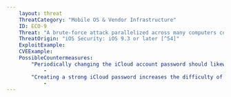 ```yaml
---
    layout: threat
    ThreatCategory: "Mobile OS & Vendor Infrastructure"
    ID: ECO-9
    Threat: "A brute-force attack parallelized across many computers could theoretically be attempted on the authentication data and cryptographic keys  (passwords, etc.) stored in the cloud."
    ThreatOrigin: "iOS Security: iOS 9.3 or later [^54]"
    ExploitExample:
    CVEExample:
    PossibleCountermeasures:
        "Periodically changing the iCloud account password should likewise cause a new set of derived keys used by iCloud to be created, which prompts reencryption of any objects protected by those keys, including the iCloud Backup keybag, which would negate any progress an attacker had made towards a brute-force attack on that object.":
            - 
        "Creating a strong iCloud password increases the difficulty of brute-force attacks on the iCloud Backup keybag.":
            - 
---
```

